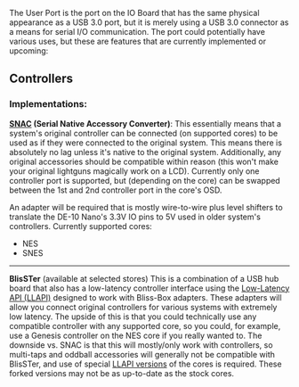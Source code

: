 The User Port is the port on the IO Board that has the same physical appearance as a USB 3.0 port, but it is merely using a USB 3.0 connector as a means for serial I/O communication. The port could potentially have various uses, but these are features that are currently implemented or upcoming:

## Controllers
### Implementations:
**[SNAC](https://github.com/blue212/SNAC) (Serial Native Accessory Converter)**: This essentially means that a system's original controller can be connected (on supported cores) to be used as if they were connected to the original system. This means there is absolutely no lag unless it's native to the original system. Additionally, any original accessories should be compatible within reason (this won't make your original lightguns magically work on a LCD). Currently only one controller port is supported, but (depending on the core) can be swapped between the 1st and 2nd controller port in the core's OSD.

An adapter will be required that is mostly wire-to-wire plus level shifters to translate the DE-10 Nano's 3.3V IO pins to 5V used in older system's controllers.
Currently supported cores:
* NES
* SNES

***

**BlisSTer** (available at selected stores) This is a combination of a USB hub board that also has a low-latency controller interface using the [Low-Latency API (LLAPI)](https://github.com/Kitrinx/LLAPI) designed to work with Bliss-Box adapters. These adapters will allow you connect original controllers for various systems with extremely low latency. The upside of this is that you could technically use any compatible controller with any supported core, so you could, for example, use a Genesis controller on the NES core if you really wanted to. The downside vs. SNAC is that this will mostly/only work with controllers, so multi-taps and oddball accessories will generally not be compatible with BlisSTer, and use of special [LLAPI versions](https://github.com/MiSTer-LLAPI) of the cores is required. These forked versions may not be as up-to-date as the stock cores.